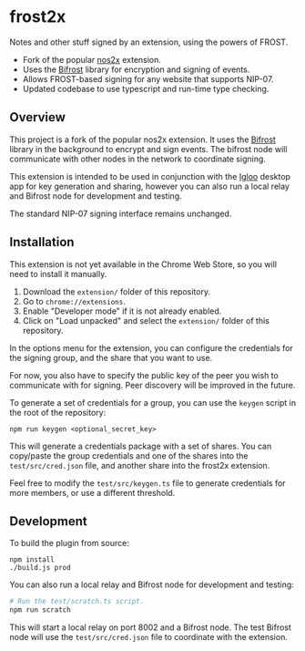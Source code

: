 # frost2x

Notes and other stuff signed by an extension, using the powers of FROST.

* Fork of the popular [nos2x](https://github.com/fiatjaf/nos2x) extension.
* Uses the [Bifrost](https://github.com/frostr-org/bifrost) library for encryption and signing of events.
* Allows FROST-based signing for any website that supports NIP-07.
* Updated codebase to use typescript and run-time type checking.

## Overview

This project is a fork of the popular nos2x extension. It uses the [Bifrost](https://github.com/frostr-org/bifrost) library in the background to encrypt and sign events. The bifrost node will communicate with other nodes in the network to coordinate signing.

This extension is intended to be used in conjunction with the [Igloo](https://github.com/frostr-org/igloo) desktop app for key generation and sharing, however you can also run a local relay and Bifrost node for development and testing.

The standard NIP-07 signing interface remains unchanged.

## Installation

This extension is not yet available in the Chrome Web Store, so you will need to install it manually.

1. Download the `extension/` folder of this repository.
2. Go to `chrome://extensions`.
3. Enable "Developer mode" if it is not already enabled.
4. Click on "Load unpacked" and select the `extension/` folder of this repository.

In the options menu for the extension, you can configure the credentials for the signing group, and the share that you want to use.

For now, you also have to specify the public key of the peer you wish to communicate with for signing. Peer discovery will be improved in the future.

To generate a set of credentials for a group, you can use the `keygen` script in the root of the repository:

```
npm run keygen <optional_secret_key>
```

This will generate a credentials package with a set of shares. You can copy/paste the group credentials and one of the shares into the `test/src/cred.json` file, and another share into the frost2x extension.

Feel free to modify the `test/src/keygen.ts` file to generate credentials for more members, or use a different threshold.

## Development

To build the plugin from source:

```
npm install
./build.js prod
```

You can also run a local relay and Bifrost node for development and testing:

```bash
# Run the test/scratch.ts script.
npm run scratch
```

This will start a local relay on port 8002 and a Bifrost node. The test Bifrost node will use the `test/src/cred.json` file to coordinate with the extension.

